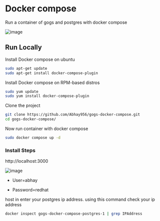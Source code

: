 
# Docker compose 

Run a container of gogs and postgres with docker compose

![image](https://github.com/Abhay956/gogs-docker-compose/assets/132220412/dbab0123-6552-4046-98ac-299bb6b0dcbb)


## Run Locally


Install Docker compose on ubuntu

```bash
sudo apt-get update
sudo apt-get install docker-compose-plugin
```

Install Docker compose on RPM-based distros

```bash
sudo yum update
sudo yum install docker-compose-plugin
```

Clone the project

```bash
git clone https://github.com/Abhay956/gogs-docker-compose.git
cd gogs-docker-compose/
```

Now run container with docker compose

```bash
sudo docker compose up -d  
```


### Install Steps

http://localhost:3000

![image](https://github.com/Abhay956/gogs-docker-compose/assets/132220412/f73ff266-1ac7-4103-acdd-bd550afa474d)

- User=abhay

- Password=redhat

host in enter your postgres ip address. using this command check your ip address

```bash
docker inspect gogs-docker-compose-postgres-1 | grep IPAddress
```
